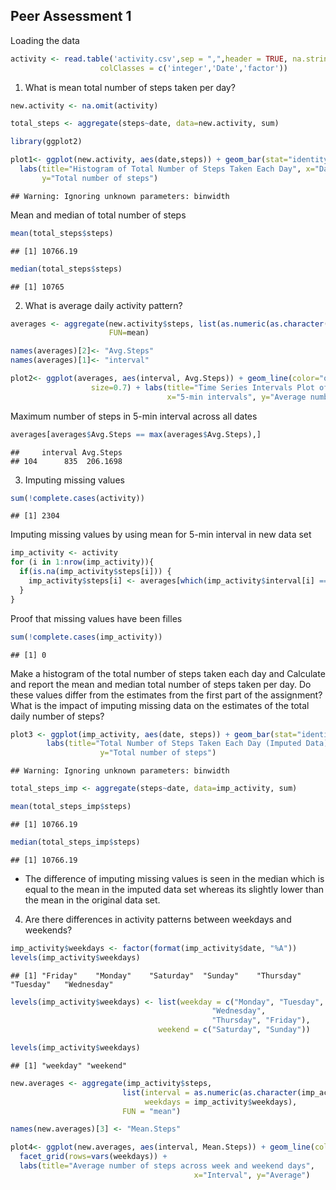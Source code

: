 ## Peer Assessment 1 

Loading the data


```r
activity <- read.table('activity.csv',sep = ",",header = TRUE, na.strings ="NA",
                    colClasses = c('integer','Date','factor'))
```


1. What is mean total number of steps taken per day?


```r
new.activity <- na.omit(activity)

total_steps <- aggregate(steps~date, data=new.activity, sum)

library(ggplot2)

plot1<- ggplot(new.activity, aes(date,steps)) + geom_bar(stat="identity", binwidth=.5) + 
  labs(title="Histogram of Total Number of Steps Taken Each Day", x="Date", 
       y="Total number of steps")
```

```
## Warning: Ignoring unknown parameters: binwidth
```

Mean and median of total number of steps 


```r
mean(total_steps$steps)
```

```
## [1] 10766.19
```

```r
median(total_steps$steps)
```

```
## [1] 10765
```


2. What is average daily activity pattern? 


```r
averages <- aggregate(new.activity$steps, list(as.numeric(as.character(new.activity$interval))), 
                      FUN=mean)

names(averages)[2]<- "Avg.Steps"
names(averages)[1]<- "interval"

plot2<- ggplot(averages, aes(interval, Avg.Steps)) + geom_line(color="orange", 
                  size=0.7) + labs(title="Time Series Intervals Plot of 5-min intervals",
                                   x="5-min intervals", y="Average number of steps per day")
```

Maximum number of steps in 5-min interval across all dates


```r
averages[averages$Avg.Steps == max(averages$Avg.Steps),]
```

```
##     interval Avg.Steps
## 104      835  206.1698
```


3. Imputing missing values


```r
sum(!complete.cases(activity))
```

```
## [1] 2304
```

Imputing missing values by using mean for 5-min interval in new data set


```r
imp_activity <- activity 
for (i in 1:nrow(imp_activity)){
  if(is.na(imp_activity$steps[i])) {
    imp_activity$steps[i] <- averages[which(imp_activity$interval[i] == averages$interval),]$Avg.Steps
  }
}
```

Proof that missing values have been filles 


```r
sum(!complete.cases(imp_activity))
```

```
## [1] 0
```

Make a histogram of the total number of steps taken each day and Calculate and report the mean and median total number of steps taken per day. Do these values differ from the estimates from the first part of the assignment? What is the impact of imputing missing data on the estimates of the total daily number of steps?


```r
plot3 <- ggplot(imp_activity, aes(date, steps)) + geom_bar(stat="identity", binwidth=.5) +
        labs(title="Total Number of Steps Taken Each Day (Imputed Data)", x="Date", 
                    y="Total number of steps")
```

```
## Warning: Ignoring unknown parameters: binwidth
```

```r
total_steps_imp <- aggregate(steps~date, data=imp_activity, sum)

mean(total_steps_imp$steps)
```

```
## [1] 10766.19
```

```r
median(total_steps_imp$steps)
```

```
## [1] 10766.19
```

- The difference of imputing missing values is seen in the median which is equal to the mean in the imputed data set whereas its slightly lower than the mean in the original data set. 


4. Are there differences in activity patterns between weekdays and weekends?


```r
imp_activity$weekdays <- factor(format(imp_activity$date, "%A"))
levels(imp_activity$weekdays)
```

```
## [1] "Friday"    "Monday"    "Saturday"  "Sunday"    "Thursday"  "Tuesday"   "Wednesday"
```

```r
levels(imp_activity$weekdays) <- list(weekday = c("Monday", "Tuesday",
                                             "Wednesday", 
                                             "Thursday", "Friday"),
                                 weekend = c("Saturday", "Sunday"))

levels(imp_activity$weekdays)
```

```
## [1] "weekday" "weekend"
```

```r
new.averages <- aggregate(imp_activity$steps, 
                         list(interval = as.numeric(as.character(imp_activity$interval)), 
                              weekdays = imp_activity$weekdays),
                         FUN = "mean")

names(new.averages)[3] <- "Mean.Steps"

plot4<- ggplot(new.averages, aes(interval, Mean.Steps)) + geom_line(color="orange", size=0.7) + 
  facet_grid(rows=vars(weekdays)) + 
  labs(title="Average number of steps across week and weekend days", 
                                         x="Interval", y="Average")
```







